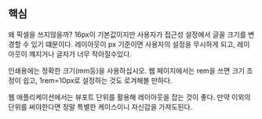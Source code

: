 ## 핵심
왜 픽셀을 쓰지않을까? 16px이 기본값이지만 사용자가 접근성 설정에서 글꼴 크기를 변경할 수 있기 떄문이다.  레이아웃이 px 기준이면 사용자의 설정을 무시하게 되고, 레이아웃이 꺠지거나 글자가 너무 작아질수있다.

인쇄용에는 정확한 크기(mm등)을 사용하십시오.
웹 페이지에서는  rem을 쓰면 크기 조정이 쉽고, 1rem=10px로 설정하는 것도 로겨해볼 만하다.

웹 애플리케이션에서는 뷰포트 단위를 활용해 레이아웃을 잡는 것이 좋다. 만약  이외의 단위를 써야한다면  정말 특별한 케이스이니 자신감을 가져도된다.
